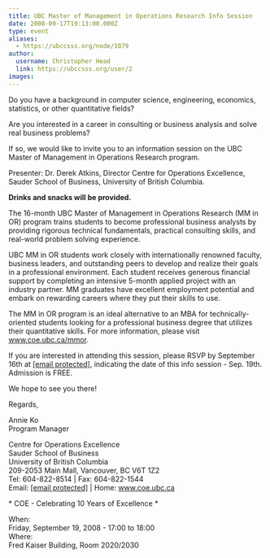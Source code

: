 ```yaml
---
title: UBC Master of Management in Operations Research Info Session 
date: 2008-09-17T19:13:00.000Z
type: event
aliases:
  - https://ubccsss.org/node/1079
author:
  username: Christopher Head
  link: https://ubccsss.org/user/2
images:
---
```


<div class="field field-name-body field-type-text-with-summary field-label-hidden"><div class="field-items"><div class="field-item even"><p>Do you have a background in computer science, engineering, economics, statistics, or other quantitative fields?</p>
<p>Are you interested in a career in consulting or business analysis and solve real business problems?</p>
<p>If so, we would like to invite you to an information session on the UBC Master of Management in Operations Research program.</p>
<p>Presenter: Dr. Derek Atkins, Director Centre for Operations Excellence, Sauder School of Business, University of British Columbia.</p>
<!--break--><p><b>Drinks and snacks will be provided.</b></p>
<p>The 16-month UBC Master of Management in Operations Research (MM in OR) program trains students to become professional business analysts by providing rigorous technical fundamentals, practical consulting skills, and real-world problem solving experience.</p>
<p>UBC MM in OR students work closely with internationally renowned faculty, business leaders, and outstanding peers to develop and realize their goals in a professional environment. Each student receives generous financial support by completing an intensive 5-month applied project with an industry partner. MM graduates have excellent employment potential and embark on rewarding careers where they put their skills to use.</p>
<p>The MM in OR program is an ideal alternative to an MBA for technically-oriented students looking for a professional business degree that utilizes their quantitative skills. For more information, please visit <a href="http://www.coe.ubc.ca/mmor">www.coe.ubc.ca/mmor</a>.</p>
<p>If you are interested in attending this session, please RSVP by September 16th at <a href="/cdn-cgi/l/email-protection#422b2c242d02212d276c3720216c2123"><span class="__cf_email__" data-cfemail="0b62656d644b68646e257e696825686a">[email&#xA0;protected]</span></a>, indicating the date of this info session - Sep. 19th. Admission is FREE.</p>
<p>We hope to see you there!</p>
<p>Regards,</p>
<p>Annie Ko<br>
Program Manager</p>
<p>Centre for Operations Excellence<br>
Sauder School of Business<br>
University of British Columbia<br>
209-2053 Main Mall, Vancouver, BC  V6T 1Z2<br>
Tel: 604-822-8514 | Fax: 604-822-1544<br>
Email: <a href="/cdn-cgi/l/email-protection#09686767606c276266496a666c277c6b6a276a68"><span class="__cf_email__" data-cfemail="7e1f1010171b5015113e1d111b500b1c1d501d1f">[email&#xA0;protected]</span></a> | Home: <a href="http://www.coe.ubc.ca">www.coe.ubc.ca</a></p>
<p>* COE - Celebrating 10 Years of Excellence *</p>
</div></div></div><div class="field field-name-field-dates field-type-datetime field-label-above"><div class="field-label">When:&#xA0;</div><div class="field-items"><div class="field-item even"><span class="date-display-single">Friday, September 19, 2008 - <span class="date-display-range"><span class="date-display-start">17:00</span> to <span class="date-display-end">18:00</span></span></span></div></div></div><div class="field field-name-field-location field-type-text field-label-above"><div class="field-label">Where:&#xA0;</div><div class="field-items"><div class="field-item even">Fred Kaiser Building, Room 2020/2030</div></div></div>    <footer>
          </footer>